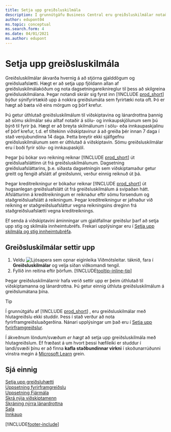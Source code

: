 ```yaml
---
title: Setja upp greiðsluskilmála
description: Í grunnútgáfu Business Central eru greiðsluskilmálar notaðir til að stjórna gjalddögum og greiðsluafslætti.
author: edupont04
ms.topic: conceptual
ms.search.form: 4
ms.date: 04/01/2021
ms.author: edupont
---
```

# <a name="set-up-payment-terms"></a>Setja upp greiðsluskilmála

Greiðsluskilmálar ákvarða hvernig á að stjórna gjalddögum og greiðsluafslætti. Hægt er að setja upp fjöldann allan af greiðsluskilmálakóðum og nota dagsetningareiknireglur til þess að skilgreina greiðsluskilmálana. Þegar notandi skráir sig fyrst inn [!INCLUDE [prod_short](includes/prod_short.md)] býður sýnifyrirtækið upp á nokkra greiðslumáta sem fyrirtæki nota oft. Þó er hægt að bæta við eins mörgum og þörf krefur.  

Þú getur úthlutað greiðsluskilmálum til viðskiptavina og lánardrottna þannig að sömu skilmálar séu alltaf notaðir á sölu- og innkaupskjölunum sem þú býrð til fyrir þá. Hægt er að breyta skilmálunum í sölu- eða innkaupaskjalinu ef þörf krefur, t.d. ef tiltekinn viðskiptavinur á að greiða þér innan 7 daga í stað venjubundinna 14 daga. Þetta breytir ekki sjálfgefnu greiðsluskilmálunum sem er úthlutað á viðskiptavin. Sömu greiðsluskilmálar eru í boði fyrir sölu- og innkaupaskjöl.

Þegar þú bókar svo reikning reiknar [!INCLUDE [prod_short](includes/prod_short.md)] út greiðsluafsláttinn út frá greiðsluskilmálunum. Dagsetning greiðsluafsláttarins, þ.e. síðasta dagsetningin sem viðskiptamaður getur greitt og fengið afslátt af greiðslunni, verður einnig reiknuð út þá.  

Þegar kreditreikningur er bókaður reiknar [!INCLUDE [prod_short](includes/prod_short.md)] út hugsanlegan greiðsluafslátt út frá greiðsluskilmálum á svipaðan hátt. Afslátturinn á kreditreikningum er reiknaður eftir sömu forsendum og staðgreiðsluafslátt á reikningum. Þegar kreditreikningur er jafnaður við reikning er staðgreiðsluafsláttur vegna reikningsins dreginn frá staðgreiðsluafslætti vegna kreditreiknings.  

Ef senda á viðskiptavini áminningar um gjaldfallnar greiðslur þarf að setja upp stig og skilmála innheimtubréfs. Frekari upplýsingar eru í [Setja upp skilmála og stig innheimtubréfa](finance-setup-reminders.md).  

## <a name="to-set-up-payment-terms"></a>Greiðsluskilmálar settir upp

1. Veldu ![Ljósapera sem opnar eiginleika Viðmótsleitar.](media/ui-search/search_small.png "Segðu mér hvað þú vilt gera") táknið, fara í **Greiðsluskilmálar** og velja síðan viðkomandi tengil.  
2. Fyllið inn reitina eftir þörfum. [!INCLUDE[tooltip-inline-tip](includes/tooltip-inline-tip_md.md)]  

Þegar greiðsluskilmálarnir hafa verið settir upp er þeim úthlutað til viðskiptamanna og lánardrottna. Þú getur einnig úthluta greiðsluskilmálum á greiðslumátana þína.  

> [!TIP]
> Í grunnútgáfu af [!INCLUDE [prod_short](includes/prod_short.md)] , eru greiðsluskilmálar með hlutagreiðslu ekki studdir. Þess í stað verður að nota fyrirframgreiðsluaðgerðina. Nánari upplýsingar um það eru í [Setja upp fyrirframgreiðslur](finance-set-up-prepayments.md).
>
> Í ákveðnum löndum/svæðum  *er hægt*  að setja upp greiðsluskilmála með hlutagreiðslum. Ef fræðast á um hvort þessi hæfileiki er studdur í landi/svæði þínu er að finna  **kafla staðbundinnar virkni**  í skoðunarrúðunni vinstra megin á  [Microsoft Learn](about-localization.md)  grein.

## <a name="see-also"></a>Sjá einnig

[Setja upp greiðsluhætti](finance-payment-methods.md)  
[Uppsetning fyrirframgreiðslu](finance-set-up-prepayments.md)  
[Uppsetning Fjármála](finance-setup-finance.md)  
[Skrá nýja viðskiptamenn](sales-how-register-new-customers.md)  
[Skráning nýrra lánardrottna](purchasing-how-register-new-vendors.md)  
[Sala](sales-manage-sales.md)  
[Innkaup](purchasing-manage-purchasing.md)  


[!INCLUDE[footer-include](includes/footer-banner.md)]
